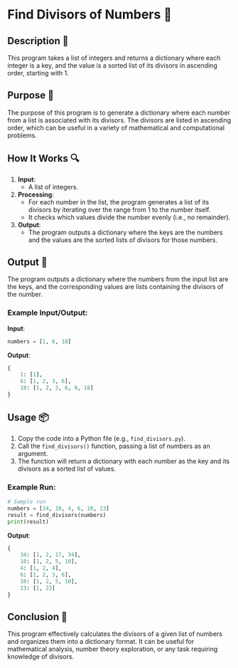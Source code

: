 # Find Divisors of Numbers 📖

## Description 📝

This program takes a list of integers and returns a dictionary where each integer is a key, and the value is a sorted list of its divisors in ascending order, starting with 1.

## Purpose 🎯

The purpose of this program is to generate a dictionary where each number from a list is associated with its divisors. The divisors are listed in ascending order, which can be useful in a variety of mathematical and computational problems.

## How It Works 🔍

1. **Input**:
    - A list of integers.
2. **Processing**:
    - For each number in the list, the program generates a list of its divisors by iterating over the range from 1 to the number itself.
    - It checks which values divide the number evenly (i.e., no remainder).
3. **Output**:
    - The program outputs a dictionary where the keys are the numbers and the values are the sorted lists of divisors for those numbers.

## Output 📜

The program outputs a dictionary where the numbers from the input list are the keys, and the corresponding values are lists containing the divisors of the number.

### Example Input/Output:

**Input**:

```python
numbers = [1, 6, 18]
```

**Output**:

```python
{
    1: [1],
    6: [1, 2, 3, 6],
    18: [1, 2, 3, 6, 9, 18]
}
```

## Usage 📦

1. Copy the code into a Python file (e.g., `find_divisors.py`).
2. Call the `find_divisors()` function, passing a list of numbers as an argument.
3. The function will return a dictionary with each number as the key and its divisors as a sorted list of values.

### Example Run:

```python
# Sample run
numbers = [34, 10, 4, 6, 10, 23]
result = find_divisors(numbers)
print(result)
```

**Output**:

```python
{
    34: [1, 2, 17, 34],
    10: [1, 2, 5, 10],
    4: [1, 2, 4],
    6: [1, 2, 3, 6],
    10: [1, 2, 5, 10],
    23: [1, 23]
}
```

## Conclusion 🚀

This program effectively calculates the divisors of a given list of numbers and organizes them into a dictionary format. It can be useful for mathematical analysis, number theory exploration, or any task requiring knowledge of divisors.
